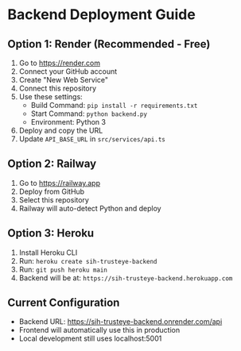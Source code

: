 # Backend Deployment Guide

## Option 1: Render (Recommended - Free)
1. Go to https://render.com
2. Connect your GitHub account
3. Create "New Web Service"
4. Connect this repository
5. Use these settings:
   - Build Command: `pip install -r requirements.txt`
   - Start Command: `python backend.py`
   - Environment: Python 3
6. Deploy and copy the URL
7. Update `API_BASE_URL` in `src/services/api.ts`

## Option 2: Railway
1. Go to https://railway.app
2. Deploy from GitHub
3. Select this repository
4. Railway will auto-detect Python and deploy

## Option 3: Heroku
1. Install Heroku CLI
2. Run: `heroku create sih-trusteye-backend`
3. Run: `git push heroku main`
4. Backend will be at: `https://sih-trusteye-backend.herokuapp.com`

## Current Configuration
- Backend URL: https://sih-trusteye-backend.onrender.com/api
- Frontend will automatically use this in production
- Local development still uses localhost:5001
